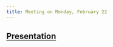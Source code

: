 ```yaml
---
title: Meeting on Monday, February 22
---
```


## [Presentation](https://docs.google.com/presentation/d/1R1Wey5iAcaRC0oOf0WljuBOjWjnq-6MFQsKvWFqmXBo/present)
